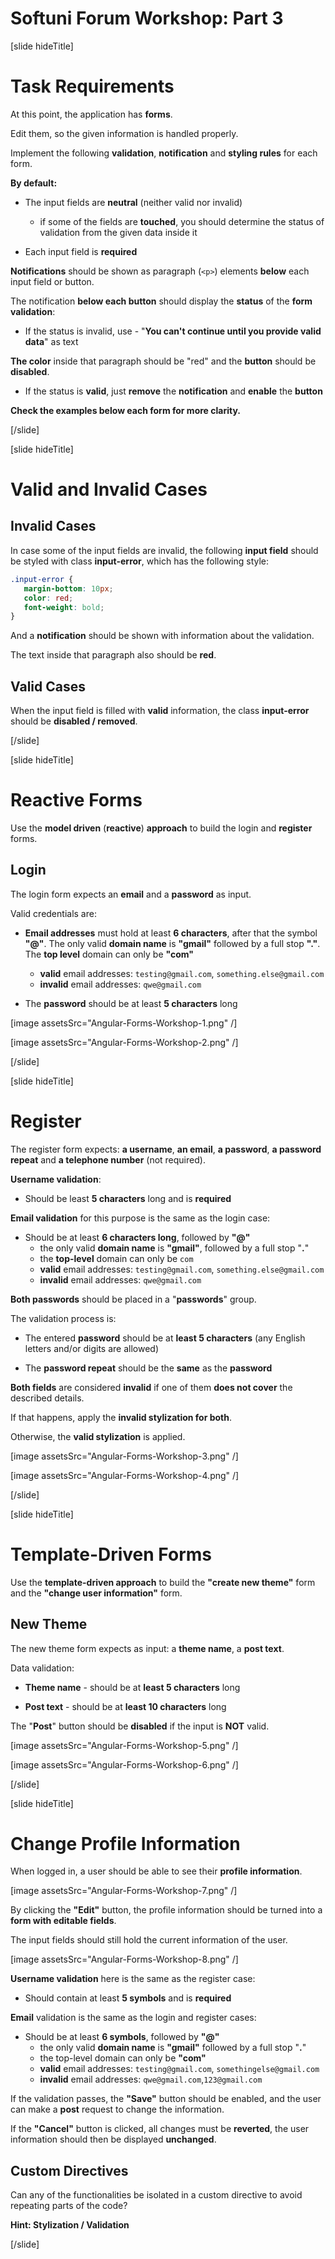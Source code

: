 # Softuni Forum Workshop: Part 3

[slide hideTitle]

# Task Requirements

At this point, the application has **forms**. 

Edit them, so the given information is handled properly. 

Implement the following **validation**, **notification** and **styling rules** for each form. 

**By default:** 

- The input fields are **neutral** (neither valid nor invalid)
  * if some of the fields are **touched**, you should determine the status of validation from the given data inside it

- Each input field is **required**

**Notifications** should be shown as paragraph (`<p>`) elements **below** each input field or button.

The notification **below each button** should display the **status** of the **form validation**: 

- If the status is invalid, use - "**You can't continue until you provide valid data**" as text

**The color** inside that paragraph should be "red" and the **button** should be **disabled**.

- If the status is **valid**, just **remove** the **notification** and **enable** the **button**

**Check the examples below each form for more clarity.**

[/slide]

[slide hideTitle]

# Valid and Invalid Cases

## Invalid Cases

In case some of the input fields аrе invalid, the following **input field** should be styled with class **input-error**, which has the following style: 

```css
.input-error { 
   margin-bottom: 10px; 
   color: red;  
   font-weight: bold; 
} 
```

And a **notification** should be shown with information about the validation. 

The text inside that paragraph also should be **red**. 

## Valid Cases

When the input field is filled with **valid** information, the class **input-error** should be **disabled / removed**.

[/slide]

[slide hideTitle]

# Reactive Forms 

Use the **model driven** (**reactive**) **approach** to build the login and **register** forms. 

## Login

The login form expects an **email** and a **password** as input.

Valid credentials are: 

- **Email addresses** must hold at least **6 characters**, after that the symbol **"@"**.  The only valid **domain name** is **"gmail"** followed by a full stop **"."**. The **top level** domain can only be **"com"**
   * **valid** email addresses: `testing@gmail.com`, `something.else@gmail.com`  
   * **invalid** email addresses: `qwe@gmail.com` 

- The **password** should be at least **5 characters** long

[image assetsSrc="Angular-Forms-Workshop-1.png" /]

[image assetsSrc="Angular-Forms-Workshop-2.png" /]

[/slide]

[slide hideTitle]

# Register

The register form expects: **a username**, **an email**, **a password**, **a password repeat** and **a telephone number** (not required).

**Username validation**:

- Should be least **5 characters** long and is **required**

**Email validation** for this purpose is the same as the login case:

- Should be at least **6 characters long**, followed by **"@"** 
   * the only valid **domain name** is **"gmail"**, followed by a full stop "**.**"
   * the **top-level** domain can only be `com`
   * **valid** email addresses: `testing@gmail.com`, `something.else@gmail.com`
   * **invalid** email addresses: `qwe@gmail.com`

**Both passwords** should be placed in a "**passwords**" group. 

The validation process is:

- The entered **password** should be at **least 5 characters** (any English letters and/or digits are allowed)

- The **password repeat** should be the **same** as the **password**

**Both fields** are considered **invalid** if one of them **does not cover** the described details. 

If that happens, apply the **invalid stylization for both**. 

Otherwise, the **valid stylization** is applied.

[image assetsSrc="Angular-Forms-Workshop-3.png" /]

[image assetsSrc="Angular-Forms-Workshop-4.png" /]


[/slide]

[slide hideTitle]

# Template-Driven Forms

Use the **template-driven approach** to build the **"create new theme"** form and the **"change user information"** form.

## New Theme

The new theme form expects as input: a **theme name**, a **post text**.

Data validation:

- **Theme name** - should be at **least 5 characters** long

- **Post text** - should be at **least 10 characters** long

The "**Post**" button should be **disabled** if the input is **NOT** valid.


[image assetsSrc="Angular-Forms-Workshop-5.png" /]

[image assetsSrc="Angular-Forms-Workshop-6.png" /]

[/slide]

[slide hideTitle]

# Change Profile Information

When logged in, a user should be able to see their **profile information**.

[image assetsSrc="Angular-Forms-Workshop-7.png" /]

By clicking the **"Edit"** button, the profile information should be turned into a **form with editable fields**. 

The input fields should still hold the current information of the user.

[image assetsSrc="Angular-Forms-Workshop-8.png" /]

**Username validation** here is the same as the register case:

- Should contain at least **5 symbols** and is **required**

**Email** validation is the same as the login and register cases:

- Should be at least **6 symbols**, followed by **"@"** 
   * the only valid **domain name** is **"gmail"** followed by a full stop "**.**"
   * the top-level domain can only be **"com"**
   * **valid** email addresses: `testing@gmail.com`, `somethingelse@gmail.com`
   * **invalid** email addresses: `qwe@gmail.com`,`123@gmail.com`

If the validation passes, the **"Save"** button should be enabled, and the user can make a **post** request to change the information.

If the **"Cancel"** button is clicked, all changes must be **reverted**,  the user information should then be displayed **unchanged**.

## Custom Directives

Can any of the functionalities be isolated in a custom directive to avoid repeating parts of the code?

**Hint: Stylization / Validation**

[/slide]
